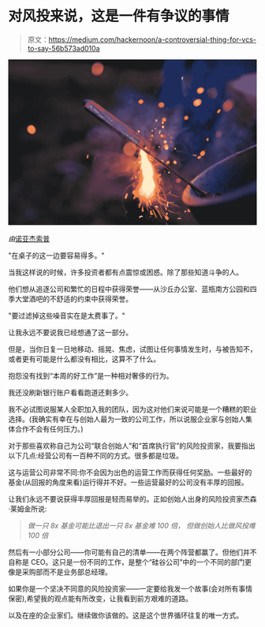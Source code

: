 # 对风投来说，这是一件有争议的事情

> 原文：<https://medium.com/hackernoon/a-controversial-thing-for-vcs-to-say-56b573ad010a>

![](img/8532cc9b3d15189e4f1a8da887e96f4d.png)

*由*[诺亚杰索普 ](https://twitter.com/njess)

"在桌子的这一边要容易得多。"

当我这样说的时候，许多投资者都有点震惊或困惑。除了那些知道斗争的人。

他们想从追逐公司和繁忙的日程中获得荣誉——从沙丘办公室、蓝瓶南方公园和四季大堂酒吧的不舒适的约束中获得荣誉。

"要过滤掉这些噪音实在是太费事了。"

让我永远不要说我已经想通了这一部分。

但是，当你日复一日地移动、摇晃、焦虑，试图让任何事情发生时，与被告知不，或者更有可能是什么都没有相比，这算不了什么。

抱怨没有找到“本周的好工作”是一种相对奢侈的行为。

我还没刷新银行账户看看跑道还剩多少。

我不必试图说服某人全职加入我的团队，因为这对他们来说可能是一个糟糕的职业选择。(我确实有幸在与创始人最为一致的公司工作，所以说服企业家与创始人集体合作不会有任何压力。)

对于那些喜欢称自己为公司“联合创始人”和“首席执行官”的风险投资家，我要指出以下几点:经营公司有一百种不同的方式。很多都是垃圾。

这与运营公司非常不同:你不会因为出色的运营工作而获得任何奖励。一些最好的基金(从回报的角度来看)运行得并不好。一些运营最好的公司没有丰厚的回报。

让我们永远不要说获得丰厚回报是轻而易举的。正如创始人出身的风险投资家杰森·莱姆金所说:

> *做一只 8x 基金可能比退出一只 8x 基金难 100 倍，
> 但做创始人比做风投难 100 倍*

然后有一小部分公司——你可能有自己的清单——在两个阵营都赢了。但他们并不自称是 CEO。这只是一份不同的工作，是整个“硅谷公司”中的一个不同的部门更像是采购部而不是业务部总经理。

如果你是一个坚决不同意的风险投资家——一定要给我发一个故事(会对所有事情保密),希望我的观点能有所改变，让我看到前方艰难的道路。

以及在座的企业家们。继续做你该做的。这是这个世界循环往复的唯一方式。